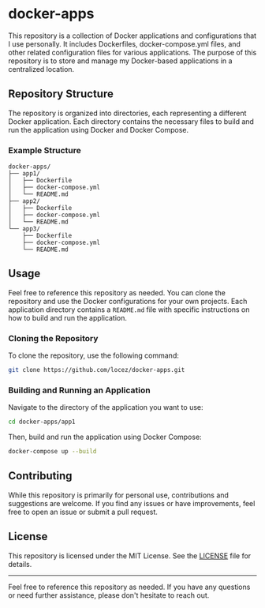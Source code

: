 # docker-apps

This repository is a collection of Docker applications and configurations that I use personally. It includes Dockerfiles, docker-compose.yml files, and other related configuration files for various applications. The purpose of this repository is to store and manage my Docker-based applications in a centralized location.

## Repository Structure

The repository is organized into directories, each representing a different Docker application. Each directory contains the necessary files to build and run the application using Docker and Docker Compose.

### Example Structure

```
docker-apps/
├── app1/
│   ├── Dockerfile
│   ├── docker-compose.yml
│   └── README.md
├── app2/
│   ├── Dockerfile
│   ├── docker-compose.yml
│   └── README.md
└── app3/
    ├── Dockerfile
    ├── docker-compose.yml
    └── README.md
```

## Usage

Feel free to reference this repository as needed. You can clone the repository and use the Docker configurations for your own projects. Each application directory contains a `README.md` file with specific instructions on how to build and run the application.

### Cloning the Repository

To clone the repository, use the following command:

```bash
git clone https://github.com/locez/docker-apps.git
```

### Building and Running an Application

Navigate to the directory of the application you want to use:

```bash
cd docker-apps/app1
```

Then, build and run the application using Docker Compose:

```bash
docker-compose up --build
```

## Contributing

While this repository is primarily for personal use, contributions and suggestions are welcome. If you find any issues or have improvements, feel free to open an issue or submit a pull request.

## License

This repository is licensed under the MIT License. See the [LICENSE](LICENSE) file for details.

---

Feel free to reference this repository as needed. If you have any questions or need further assistance, please don't hesitate to reach out.
